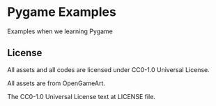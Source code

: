 # Pygame Examples

Examples when we learning Pygame

## License

All assets and all codes are licensed under CC0-1.0 Universal License.

All assets are from OpenGameArt.

The CC0-1.0 Universal License text at LICENSE file.
